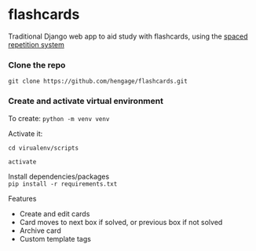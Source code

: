 # flashcards

Traditional Django web app to aid study with flashcards, using the [spaced repetition system](https://en.wikipedia.org/wiki/Spaced_repetition)

### Clone the repo 
`git clone https://github.com/hengage/flashcards.git`

### Create and activate virtual environment 

To create: `python -m venv venv`

Activate it:
```
cd virualenv/scripts

activate 
```

Install dependencies/packages \
`pip install -r requirements.txt`

Features
- Create and edit cards
- Card moves to next box if solved, or previous box if not solved
- Archive card
- Custom template tags
